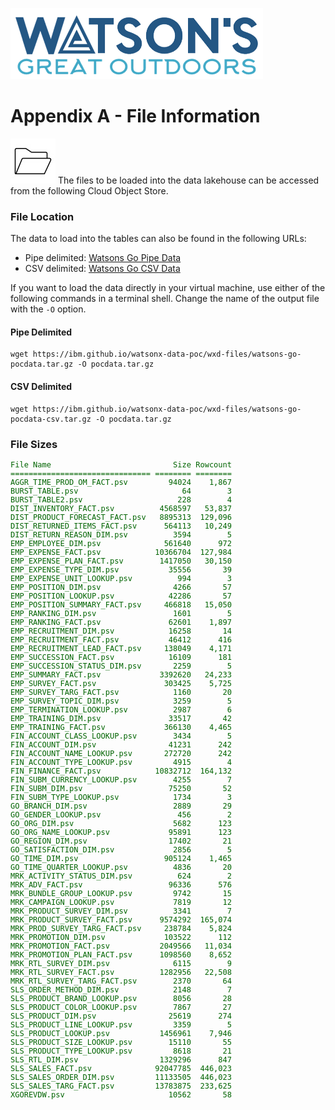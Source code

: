 ![Watsons](wxd-images/watsons-go-logo-small.png)

# Appendix A - File Information

![Watsons](wxd-images/poc-folder.png)
The files to be loaded into the data lakehouse can be accessed from the following Cloud Object Store.

### File Location

The data to load into the tables can also be found in the following URLs:

* Pipe delimited: [Watsons Go Pipe Data](wxd-files/watsons-go-pocdata.tar.gz)
* CSV delimited: [Watsons Go CSV Data](wxd-files/watsons-go-pocdata-csv.tar.gz)

If you want to load the data directly in your virtual machine, use either of the following commands in a terminal shell. Change the name of the output file with the `-O` option. 

#### Pipe Delimited
```
wget https://ibm.github.io/watsonx-data-poc/wxd-files/watsons-go-pocdata.tar.gz -O pocdata.tar.gz
```

#### CSV Delimited
```
wget https://ibm.github.io/watsonx-data-poc/wxd-files/watsons-go-pocdata-csv.tar.gz -O pocdata.tar.gz
```

### File Sizes
<pre style="font-size: small; color: darkgreen; overflow: auto">
File Name                           Size Rowcount  
=============================== ======== ========  
AGGR_TIME_PROD_OM_FACT.psv         94024    1,867  
BURST_TABLE.psv                       64        3  
BURST_TABLE2.psv                     228        4  
DIST_INVENTORY_FACT.psv          4568597   53,837  
DIST_PRODUCT_FORECAST_FACT.psv   8895313  129,096  
DIST_RETURNED_ITEMS_FACT.psv      564113   10,249  
DIST_RETURN_REASON_DIM.psv          3594        5  
EMP_EMPLOYEE_DIM.psv              561640      972  
EMP_EXPENSE_FACT.psv            10366704  127,984  
EMP_EXPENSE_PLAN_FACT.psv        1417050   30,150  
EMP_EXPENSE_TYPE_DIM.psv           35556       39  
EMP_EXPENSE_UNIT_LOOKUP.psv          994        3  
EMP_POSITION_DIM.psv                4266       57  
EMP_POSITION_LOOKUP.psv            42286       57  
EMP_POSITION_SUMMARY_FACT.psv     466818   15,050  
EMP_RANKING_DIM.psv                 1601        5  
EMP_RANKING_FACT.psv               62601    1,897  
EMP_RECRUITMENT_DIM.psv            16258       14  
EMP_RECRUITMENT_FACT.psv           46412      416  
EMP_RECRUITMENT_LEAD_FACT.psv     138049    4,171  
EMP_SUCCESSION_FACT.psv            16109      181  
EMP_SUCCESSION_STATUS_DIM.psv       2259        5  
EMP_SUMMARY_FACT.psv             3392620   24,233  
EMP_SURVEY_FACT.psv               303425    5,725  
EMP_SURVEY_TARG_FACT.psv            1160       20  
EMP_SURVEY_TOPIC_DIM.psv            3259        5  
EMP_TERMINATION_LOOKUP.psv          2987        6  
EMP_TRAINING_DIM.psv               33517       42  
EMP_TRAINING_FACT.psv             366130    4,465  
FIN_ACCOUNT_CLASS_LOOKUP.psv        3434        5  
FIN_ACCOUNT_DIM.psv                41231      242  
FIN_ACCOUNT_NAME_LOOKUP.psv       272720      242  
FIN_ACCOUNT_TYPE_LOOKUP.psv         4915        4  
FIN_FINANCE_FACT.psv            10832712  164,132  
FIN_SUBM_CURRENCY_LOOKUP.psv        4255        7  
FIN_SUBM_DIM.psv                   75250       52  
FIN_SUBM_TYPE_LOOKUP.psv            1734        3  
GO_BRANCH_DIM.psv                   2889       29  
GO_GENDER_LOOKUP.psv                 456        2  
GO_ORG_DIM.psv                      5682      123  
GO_ORG_NAME_LOOKUP.psv             95891      123  
GO_REGION_DIM.psv                  17402       21  
GO_SATISFACTION_DIM.psv             2856        5  
GO_TIME_DIM.psv                   905124    1,465  
GO_TIME_QUARTER_LOOKUP.psv          4836       20  
MRK_ACTIVITY_STATUS_DIM.psv          624        2  
MRK_ADV_FACT.psv                   96336      576  
MRK_BUNDLE_GROUP_LOOKUP.psv         9742       15  
MRK_CAMPAIGN_LOOKUP.psv             7819       12  
MRK_PRODUCT_SURVEY_DIM.psv          3341        7  
MRK_PRODUCT_SURVEY_FACT.psv      9574292  165,074  
MRK_PROD_SURVEY_TARG_FACT.psv     238784    5,824  
MRK_PROMOTION_DIM.psv             103522      112  
MRK_PROMOTION_FACT.psv           2049566   11,034  
MRK_PROMOTION_PLAN_FACT.psv      1098560    8,652  
MRK_RTL_SURVEY_DIM.psv              6115        9  
MRK_RTL_SURVEY_FACT.psv          1282956   22,508  
MRK_RTL_SURVEY_TARG_FACT.psv        2370       64  
SLS_ORDER_METHOD_DIM.psv            2148        7  
SLS_PRODUCT_BRAND_LOOKUP.psv        8056       28  
SLS_PRODUCT_COLOR_LOOKUP.psv        7867       27  
SLS_PRODUCT_DIM.psv                25619      274  
SLS_PRODUCT_LINE_LOOKUP.psv         3359        5  
SLS_PRODUCT_LOOKUP.psv           1456961    7,946  
SLS_PRODUCT_SIZE_LOOKUP.psv        15110       55  
SLS_PRODUCT_TYPE_LOOKUP.psv         8618       21  
SLS_RTL_DIM.psv                  1329296      847  
SLS_SALES_FACT.psv              92047785  446,023  
SLS_SALES_ORDER_DIM.psv         11133505  446,023  
SLS_SALES_TARG_FACT.psv         13783875  233,625  
XGOREVDW.psv                       10562       58  
</pre>

